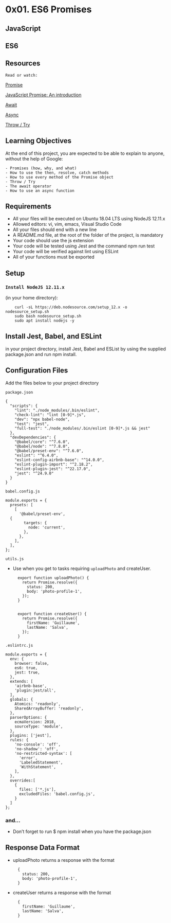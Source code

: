 # 0x01. ES6 Promises

## JavaScript

## ES6

## Resources

`Read or watch:`

[Promise](#promise)

[JavaScript Promise: An introduction](#javascript-promise:-an-introduction)

[Await](#await)

[Async](#async)

[Throw / Try](#throw-/-try)

## Learning Objectives

At the end of this project, you are expected to be able to explain to anyone, without the help of Google:

    - Promises (how, why, and what)
    - How to use the then, resolve, catch methods
    - How to use every method of the Promise object
    - Throw / Try
    - The await operator
    - How to use an async function

## Requirements

- All your files will be executed on Ubuntu 18.04 LTS using NodeJS 12.11.x
- Allowed editors: vi, vim, emacs, Visual Studio Code
- All your files should end with a new line
- A README.md file, at the root of the folder of the project, is mandatory
- Your code should use the js extension
- Your code will be tested using Jest and the command npm run test
- Your code will be verified against lint using ESLint
- All of your functions must be exported

## Setup

### `Install NodeJS 12.11.x`

(in your home directory):

        curl -sL https://deb.nodesource.com/setup_12.x -o nodesource_setup.sh
        sudo bash nodesource_setup.sh
        sudo apt install nodejs -y

## Install Jest, Babel, and ESLint

in your project directory, install Jest, Babel and ESList by using the supplied package.json and run npm install.

## Configuration Files

Add the files below to your project directory

`package.json`

    {
      "scripts": {
        "lint": "./node_modules/.bin/eslint",
        "check-lint": "lint [0-9]*.js",
        "dev": "npx babel-node",
        "test": "jest",
        "full-test": "./node_modules/.bin/eslint [0-9]*.js && jest"
      },
      "devDependencies": {
        "@babel/core": "^7.6.0",
        "@babel/node": "^7.8.0",
        "@babel/preset-env": "^7.6.0",
        "eslint": "^6.4.0",
        "eslint-config-airbnb-base": "^14.0.0",
        "eslint-plugin-import": "^2.18.2",
        "eslint-plugin-jest": "^22.17.0",
        "jest": "^24.9.0"
      }
    }

`babel.config.js`

    module.exports = {
      presets: [
        [
          '@babel/preset-env',
      {
            targets: {
              node: 'current',
            },
          },
        ],
      ],
    };


`utils.js`

- Use when you get to tasks requiring `uploadPhoto` and createUser.

        export function uploadPhoto() {
          return Promise.resolve({
            status: 200,
            body: 'photo-profile-1',
          });
        }


        export function createUser() {
          return Promise.resolve({
            firstName: 'Guillaume',
            lastName: 'Salva',
          });
        }

`.eslintrc.js`

    module.exports = {
      env: {
        browser: false,
        es6: true,
        jest: true,
      },
      extends: [
        'airbnb-base',
        'plugin:jest/all',
      ],
      globals: {
        Atomics: 'readonly',
        SharedArrayBuffer: 'readonly',
      },
      parserOptions: {
        ecmaVersion: 2018,
        sourceType: 'module',
      },
      plugins: ['jest'],
      rules: {
        'no-console': 'off',
        'no-shadow': 'off',
        'no-restricted-syntax': [
          'error',
          'LabeledStatement',
          'WithStatement',
        ],
      },
      overrides:[
        {
          files: ['*.js'],
          excludedFiles: 'babel.config.js',
        }
      ]
    };


### and…

- Don’t forget to run $ npm install when you have the package.json

## Response Data Format

- uploadPhoto returns a response with the format

        {
          status: 200,
          body: 'photo-profile-1',
        }

- createUser returns a response with the format

        {
          firstName: 'Guillaume',
          lastName: 'Salva',
        }
